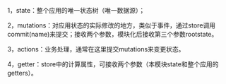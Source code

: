1，state：整个应用的唯一状态树（唯一数据源）；

2，mutations：对应用状态的实际修改的地方，类似于事件，通过store调用commit\(name\)来提交；接收两个参数，模块化后接收第三个参数rootstate。

3，actions：业务处理，通常在这里提交mutations来变更状态。

4，getter：store中的计算属性，可接收两个参数（本模块state和整个应用的getters）。

